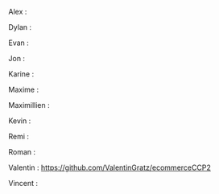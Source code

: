 Alex : 

Dylan : 

Evan :

Jon :

Karine : 

Maxime : 

Maximillien : 

Kevin :

Remi :

Roman :

Valentin : https://github.com/ValentinGratz/ecommerceCCP2

Vincent : 


